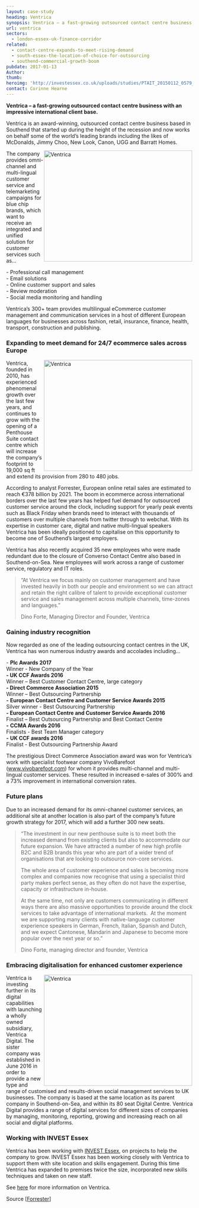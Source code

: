 ```yaml
---
layout: case-study
heading: Ventrica
synopsis: Ventrica – a fast-growing outsourced contact centre business
url: ventrica
sectors:
  - london-essex-uk-finance-corridor
related:
  - contact-centre-expands-to-meet-rising-demand
  - south-essex-the-location-of-choice-for-outsourcing
  - southend-commercial-growth-boom
pubdate: 2017-01-13
Author: 
thumb: 
heroimg: 'http://investessex.co.uk/uploads/studies/PTAIT_20150112_0579_1980.jpg'
contact: Corinne Hearne
---
```

 <div><p><strong>Ventrica – a fast-growing outsourced contact centre business with an impressive international client base.</strong></p><p>Ventrica is an award-winning, outsourced contact centre business based in Southend that started up during the height of the recession and now works on behalf some of the world’s leading brands including the likes of McDonalds, Jimmy Choo, New Look, Canon, UGG and Barratt Homes.</p><p><img alt='Ventrica' src='http://www.investessex.co.uk/uploads/about/PTAIT_20150112_0588_400.jpg' style='width: 400px; height: 300px; margin-left: 2px; margin-right: 2px; float: right;'/>The company provides omni-channel and multi-lingual customer service and telemarketing campaigns for blue chip brands, which want to receive an integrated and unified solution for customer services such as…</p><p>- Professional call management<br/>- Email solutions<br/>- Online customer support and sales<br/>- Review moderation<br/>- Social media monitoring and handling</p><p>Ventrica’s 300+ team provides multilingual eCommerce customer management and communication services in a host of different European languages for businesses across fashion, retail, insurance, finance, health, transport, construction and publishing.</p></div><div><h3>Expanding to meet demand for 24/7 ecommerce sales across Europe</h3><p><img alt='Ventrica' src='http://www.investessex.co.uk/uploads/about/PTAIT_20150112_0665_400.jpg' style='width: 400px; height: 300px; margin-left: 2px; margin-right: 2px; float: right;'/>Ventrica, founded in 2010, has experienced phenomenal growth over the last few years, and continues to grow with the opening of a Penthouse Suite contact centre which will increase the company’s footprint to 19,000 sq ft and extend its provision from 280 to 480 jobs. </p><p>According to analyst Forrester, European online retail sales are estimated to reach €378 billion by 2021. The boom in ecommerce across international borders over the last few years has helped fuel demand for outsourced customer service around the clock, including support for yearly peak events such as Black Friday when brands need to interact with thousands of customers over multiple channels from twitter through to webchat. With its expertise in customer care, digital and native multi-lingual speakers Ventrica has been ideally positioned to capitalise on this opportunity to become one of Southend’s largest employers.</p><p>Ventrica has also recently acquired 35 new employees who were made redundant due to the closure of Converso Contact Centre also based in Southend-on-Sea. New employees will work across a range of customer service, regulatory and IT roles.</p><blockquote><p>“At Ventrica we focus mainly on customer management and have invested heavily in both our people and environment so we can attract and retain the right calibre of talent to provide exceptional customer service and sales management across multiple channels, time-zones and languages.”</p><p>Dino Forte, Managing Director and Founder, Ventrica</p></blockquote><h3>Gaining industry recognition</h3><p>Now regarded as one of the leading outsourcing contact centres in the UK, Ventrica has won numerous industry awards and accolades including…</p><p>- <strong>Plc Awards 2017</strong><br/>Winner - New Company of the Year<br/><strong>- UK CCF Awards 2016</strong> <br/>Winner – Best Customer Contact Centre, large category<br/><strong>- Direct Commerce Association 2015 </strong><br/>Winner – Best Outsourcing Partnership<br/><strong>-</strong> <strong>European Contact Centre and Customer Service Awards 2015</strong> <br/>Silver winner - Best Outsourcing Partnership<br/><strong>- European Contact Centre and Customer Service Awards 2016</strong><br/>Finalist – Best Outsourcing Partnership and Best Contact Centre<br/><strong>-</strong> <strong>CCMA Awards 2016</strong> <br/>Finalists - Best Team Manager category<br/><strong>-</strong> <strong>UK CCF awards 2016 </strong><br/>Finalist - Best Outsourcing Partnership Award </p><p>The prestigious Direct Commerce Association award was won for Ventrica’s work with specialist footwear company VivoBarefoot (<a href='http://www.vivobarefoot.com/' target='_blank'>www.vivobarefoot.com</a>) for whom it provides multi-channel and multi-lingual customer services. These resulted in increased e-sales of 300% and a 73% improvement in international conversion rates.</p><h3>Future plans</h3><p>Due to an increased demand for its omni-channel customer services, an additional site at another location is also part of the company’s future growth strategy for 2017, which will add a further 300 new seats.</p><blockquote><p>“The investment in our new penthouse suite is to meet both the increased demand from existing clients but also to accommodate our future expansion. We have attracted a number of new high profile B2C and B2B brands this year who are part of a wider trend of organisations that are looking to outsource non-core services.</p><p>The whole area of customer experience and sales is becoming more complex and companies now recognise that using a specialist third party makes perfect sense, as they often do not have the expertise, capacity or infrastructure in-house.</p><p>At the same time, not only are customers communicating in different ways there are also massive opportunities to provide around the clock services to take advantage of international markets.  At the moment we are supporting many clients with native-language customer experience speakers in German, French, Italian, Spanish and Dutch, and we expect Cantonese, Mandarin and Japanese to become more popular over the next year or so.”</p><p>Dino Forte, managing director and founder, Ventrica</p></blockquote><h3>Embracing digitalisation for enhanced customer experience</h3><p><img alt='Ventrica' src='http://www.investessex.co.uk/uploads/about/PTAIT_20150112_0380_400.jpg' style='width: 400px; height: 300px; margin-left: 2px; margin-right: 2px; float: right;'/>Ventrica is investing further in its digital capabilities with launching a wholly owned subsidiary, Ventrica Digital. The sister company was established in June 2016 in order to provide a new type and range of customised and results-driven social management services to UK businesses. The company is based at the same location as its parent company in Southend-on-Sea, and within its 80 seat Digital Centre. Ventrica Digital provides a range of digital services for different sizes of companies by managing, monitoring, reporting, growing and increasing reach on all social and digital platforms.</p></div><h3>Working with INVEST Essex</h3><p>Ventrica has been working with <a href='http://investessex.co.uk/' target='_blank'>INVEST Essex</a>, on projects to help the company to grow. INVEST Essex has been working closely with Ventrica to support them with site location and skills engagement. During this time Ventrica has expanded to premises twice the size, incorporated new skills techniques and taken on new staff.</p><p>See <a href='http://www.ventrica.co.uk/' target='_blank'>here</a> for more information on Ventrica.</p><p>Source [<a href='https://www.forrester.com/Online+Sales+Will+Make+Up+12+Of+Western+Europes+Retail+Sales+By+2021/-/E-PRE9644' target='_blank'>Forrester</a>]</p> 